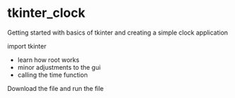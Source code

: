 # tkinter_clock
Getting started with basics of tkinter and creating a simple clock application 


import tkinter 
- learn how root works
- minor adjustments to the gui
- calling the time function 

Download the file and run the file
